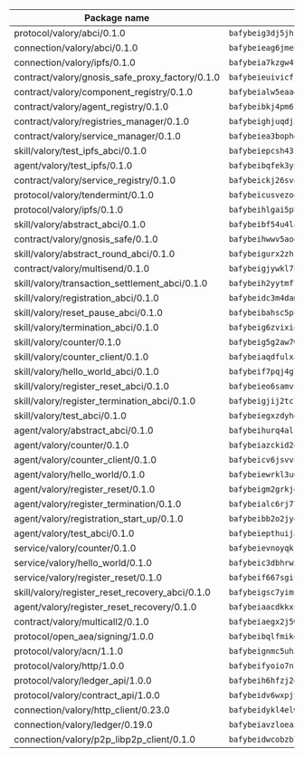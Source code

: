 | Package name                                                  | Package hash                                                  |
| ------------------------------------------------------------- | ------------------------------------------------------------- |
| protocol/valory/abci/0.1.0                                    | `bafybeig3dj5jhsowlvg3t73kgobf6xn4nka7rkttakdb2gwsg5bp7rt7q4` |
| connection/valory/abci/0.1.0                                  | `bafybeieag6jmehg54bp4ymwp6iwjvahv3yg4l3k6yqvnw5kqjtsaqmfukm` |
| connection/valory/ipfs/0.1.0                                  | `bafybeia7kzgw4tmkl6k2vjbnss4egvhcf4fmt7cnmpjjjbjogz2bu2j3fu` |
| contract/valory/gnosis_safe_proxy_factory/0.1.0               | `bafybeieuivicfjkow3asmrj57mygrqbvjnecxqaybyxf6egktdty7qxac4` |
| contract/valory/component_registry/0.1.0                      | `bafybeialw5eaa4v54s7i3sjsuy6d5k624quhxhziqntwq5hnz4g646sb7m` |
| contract/valory/agent_registry/0.1.0                          | `bafybeibkj4pm6ziqh2fl3xfsjiou4ibnxlipmvmqhgvc7xwpnaddbtxzli` |
| contract/valory/registries_manager/0.1.0                      | `bafybeighjuqdj2oq6tqckf7j3mqtighe7lpaahh7qt3sqxtbtjlur4tmj4` |
| contract/valory/service_manager/0.1.0                         | `bafybeiea3bophgb6ikqvpd7lzyluthlhoazbbrknvfncu4j7wbubfsrjeu` |
| skill/valory/test_ipfs_abci/0.1.0                             | `bafybeiepcsh43smhq7wi5jpr3nmicwyfgqaavsa7gmev5zppzw7cmw74oa` |
| agent/valory/test_ipfs/0.1.0                                  | `bafybeibqfek3yndrsmo7pf6zsjpf6fn3lbtdioxsoxqvdmnmamcgf2kmzy` |
| contract/valory/service_registry/0.1.0                        | `bafybeickj26svokwax7pf3ytp4lpod646lx3yb5z2bh643xovkoy64ggwi` |
| protocol/valory/tendermint/0.1.0                              | `bafybeicusvezoqlmyt6iqomcbwaz3xkhk2qf3d56q5zprmj3xdxfy64k54` |
| protocol/valory/ipfs/0.1.0                                    | `bafybeihlgai5pbmkb6mjhvgy4gkql5uvpwvxbpdowczgz4ovxat6vajrq4` |
| skill/valory/abstract_abci/0.1.0                              | `bafybeibf54u4lafqsd53m7bul4oiu2so4owmtmfeyj3bi4nzsttk3r3nbm` |
| contract/valory/gnosis_safe/0.1.0                             | `bafybeihwwv5aodluykglsbuhhrwusvjof6vvnr37rznwvlutmfwtvoju34` |
| skill/valory/abstract_round_abci/0.1.0                        | `bafybeigurx2zhkzmnxlyp2ujayozldsbugrbvy4zpybvmcafc2akptsbna` |
| contract/valory/multisend/0.1.0                               | `bafybeigjywkl7hydjsrkogob3xebj2ifhqwmfhhxoeyrndzhhxi5u6amey` |
| skill/valory/transaction_settlement_abci/0.1.0                | `bafybeih2yytmf7twkhsufiwjklybohwnlpqbscxcwnri6uulpk3o5eiv6i` |
| skill/valory/registration_abci/0.1.0                          | `bafybeidc3m4dam5avmqqdwtzowh6nvzyj2xtnljgjijdszu5n67lzacyxy` |
| skill/valory/reset_pause_abci/0.1.0                           | `bafybeibahsc5phm6q3fwgfzptbhh3og6fkjwocfiptr2ulfzzre7dclyba` |
| skill/valory/termination_abci/0.1.0                           | `bafybeig6zvixi4e3h46frb4xhnnjqkj6477wx76swnvojri2gargfcutny` |
| skill/valory/counter/0.1.0                                    | `bafybeig5g2aw7wqulkb62jcnb2dedd6gm3jxjjlgp2vvfh5zkwa75c2xtm` |
| skill/valory/counter_client/0.1.0                             | `bafybeiaqdfulxamdshw7fykfkqvkpvjb5bnmhv7ffrjiwdi4ktiulklx6q` |
| skill/valory/hello_world_abci/0.1.0                           | `bafybeif7pqj4g74acqvetxuqmpfygixmwfibrinkhs5uwrh7ewbjkqcl6m` |
| skill/valory/register_reset_abci/0.1.0                        | `bafybeieo6samvngb67kqh3pdmlhdupt4px6te6mkhroqvck74tbz6btole` |
| skill/valory/register_termination_abci/0.1.0                  | `bafybeigjij2tc7oewhewdtktby5ah3qel3fkbxnp3hehads5c6tv7qllau` |
| skill/valory/test_abci/0.1.0                                  | `bafybeiegxzdyhghqkbdlnrp5dt7z27e3ecxcqdozoly5vzoppysetgo5gi` |
| agent/valory/abstract_abci/0.1.0                              | `bafybeihurq4alr55bpdtva4lh3o4fft3a2cb7grpv5bslsyzj47zp4p5su` |
| agent/valory/counter/0.1.0                                    | `bafybeiazckid2qwnirsq2qsyubz6qgdn7g5ccdamvfn4ne2jke56plcoga` |
| agent/valory/counter_client/0.1.0                             | `bafybeicv6jsvvhvtzizko7eewukcfkg3is5dzn47l5ylgvdo4dzjof5inu` |
| agent/valory/hello_world/0.1.0                                | `bafybeiewrkl3u646kxyotiuea5kvwiavt75ltulotwz3l5vg5xxhgga7ca` |
| agent/valory/register_reset/0.1.0                             | `bafybeigm2grkjgulh4swl3d7p5visrm5k3slzfckr7zdnuc5iviotmmare` |
| agent/valory/register_termination/0.1.0                       | `bafybeialc6rj77v7clunjo4hqjrm5kq2afjdqpyyy6gj4d5ayepwmiatdy` |
| agent/valory/registration_start_up/0.1.0                      | `bafybeibb2o2jyotuo2egkwpdhvg4kzjmh2gbg4bvr7ad3phj5c3ilmo6ju` |
| agent/valory/test_abci/0.1.0                                  | `bafybeiepthuijadb7bjbtw4lw74xtio7bmtnuerkhn6tmzr6xf5vam67cu` |
| service/valory/counter/0.1.0                                  | `bafybeievnoyqkj4gvafx26om3enbjumzdx7va5wbd6qjvqdb4axt4s5w7a` |
| service/valory/hello_world/0.1.0                              | `bafybeic3dbhrw3ff7ornmfjagvih76eufd4kx3xv3o72p37hkvsemenluy` |
| service/valory/register_reset/0.1.0                           | `bafybeif667sgiuor36ztnzc5k5cppfifemh43oloo3jfoqj2mpmdzvgryq` |
| skill/valory/register_reset_recovery_abci/0.1.0               | `bafybeigsc7yimnkvt4tt3zkbbiy7otnahpq6p2etv6xbvw2iwqgtt4r3ym` |
| agent/valory/register_reset_recovery/0.1.0                    | `bafybeiaacdkkxnlk5a3fj4a77zkvm3vhmj7mixyfa2pmmfvb6o44cdkzxa` |
| contract/valory/multicall2/0.1.0                              | `bafybeiaegx2j5w6le2fhvzmx7stzujuezqfvicvnyqebtipivkek2cgh7m` |
| protocol/open_aea/signing/1.0.0                               | `bafybeibqlfmikg5hk4phzak6gqzhpkt6akckx7xppbp53mvwt6r73h7tk4` |
| protocol/valory/acn/1.1.0                                     | `bafybeignmc5uh3vgpuckljcj2tgg7hdqyytkm6m5b6v6mxtazdcvubibva` |
| protocol/valory/http/1.0.0                                    | `bafybeifyoio7nlh5zzyn5yz7krkou56l22to3cwg7gw5v5o3vxwklibhty` |
| protocol/valory/ledger_api/1.0.0                              | `bafybeih6hfzj2obw5oajnt6ng6355edgvi5ngoaub44vpuszqoplfvyaom` |
| protocol/valory/contract_api/1.0.0                            | `bafybeidv6wxpjyb2sdyibnmmum45et4zcla6tl63bnol6ztyoqvpl4spmy` |
| connection/valory/http_client/0.23.0                          | `bafybeidykl4elwbcjkqn32wt5h4h7tlpeqovrcq3c5bcplt6nhpznhgczi` |
| connection/valory/ledger/0.19.0                               | `bafybeiavzloea5rtoxfdqjuexkqzpgbq73n4sl6af2vwa4bv2wd22qigyi` |
| connection/valory/p2p_libp2p_client/0.1.0                     | `bafybeidwcobzb7ut3efegoedad7jfckvt2n6prcmd4g7xnkm6hp6aafrva` |
